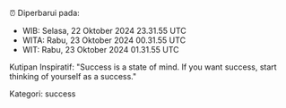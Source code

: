 ⏰ Diperbarui pada:
- WIB: Selasa, 22 Oktober 2024 23.31.55 UTC
- WITA: Rabu, 23 Oktober 2024 00.31.55 UTC
- WIT: Rabu, 23 Oktober 2024 01.31.55 UTC

Kutipan Inspiratif:
"Success is a state of mind. If you want success, start thinking of yourself as a success."


Kategori: success

